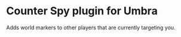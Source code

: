 # Counter Spy plugin for Umbra

Adds world markers to other players that are currently targeting you.
